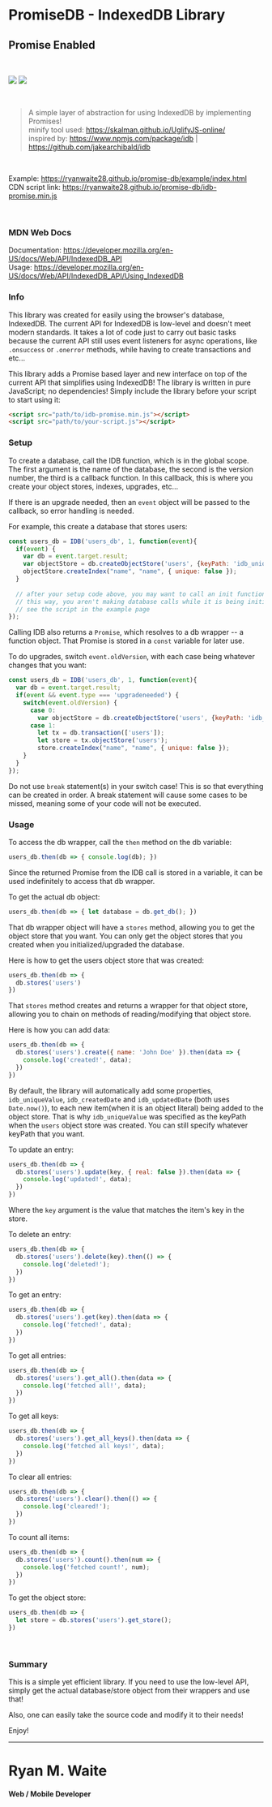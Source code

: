 # PromiseDB - IndexedDB Library
## Promise Enabled

<br/>

![](javascript-logo.png)
![](database-logo.png)

<br/>

> A simple layer of abstraction for using IndexedDB by implementing Promises!<br/>
> minify tool used: https://skalman.github.io/UglifyJS-online/ <br/>
> inspired by: https://www.npmjs.com/package/idb | https://github.com/jakearchibald/idb

<br/>

Example: https://ryanwaite28.github.io/promise-db/example/index.html <br/>
CDN script link: https://ryanwaite28.github.io/promise-db/idb-promise.min.js

<br/>

### MDN Web Docs
Documentation: https://developer.mozilla.org/en-US/docs/Web/API/IndexedDB_API <br/>
Usage: https://developer.mozilla.org/en-US/docs/Web/API/IndexedDB_API/Using_IndexedDB



### Info
This library was created for easily using the browser's database, IndexedDB.
The current API for IndexedDB is low-level and doesn't meet modern standards.
It takes a lot of code just to carry out basic tasks because the current API still uses event listeners
for async operations, like `.onsuccess` or `.onerror` methods, while having to create transactions and etc...

This library adds a Promise based layer and new interface on top of the current API that simplifies using IndexedDB!
The library is written in pure JavaScript; no dependencies! Simply include the library before your script
to start using it:

```html
<script src="path/to/idb-promise.min.js"></script>
<script src="path/to/your-script.js"></script>
```


### Setup
To create a database, call the IDB function, which is in the global scope.
The first argument is the name of the database, the second is the version number, the third
is a callback function. In this callback, this is where you create your object stores, indexes,
upgrades, etc...

If there is an upgrade needed, then an `event` object will be passed to the callback,
so error handling is needed.

For example, this create a database that stores users:

```javascript
const users_db = IDB('users_db', 1, function(event){
  if(event) {
    var db = event.target.result;
    var objectStore = db.createObjectStore('users', {keyPath: 'idb_uniqueValue'});
    objectStore.createIndex("name", "name", { unique: false });
  }
  
  // after your setup code above, you may want to call an init function like so: setTimeout(init, 2000);
  // this way, you aren't making database calls while it is being initialized/upgraded. 
  // see the script in the example page
});
```

Calling IDB also returns a `Promise`, which resolves to a db wrapper -- a function object. That Promise is stored in a `const` variable for later use.

To do upgrades, switch `event.oldVersion`, with each case being whatever changes that you want:

```javascript
const users_db = IDB('users_db', 1, function(event){
  var db = event.target.result;
  if(event && event.type === 'upgradeneeded') {
    switch(event.oldVersion) {
      case 0:
        var objectStore = db.createObjectStore('users', {keyPath: 'idb_uniqueValue'});
      case 1:
        let tx = db.transaction(['users']);
        let store = tx.objectStore('users');
        store.createIndex("name", "name", { unique: false });
    }
  }
});
```

Do not use `break` statement(s) in your switch case!
This is so that everything can be created in order.
A break statement will cause some cases to be missed,
meaning some of your code will not be executed.

### Usage

To access the db wrapper, call the `then` method on the db variable:

```javascript
users_db.then(db => { console.log(db); })
```

Since the returned Promise from the IDB call is stored in a variable, it can be used indefinitely to access that db wrapper.

To get the actual db object:

```javascript
users_db.then(db => { let database = db.get_db(); })
```

That db wrapper object will have a `stores` method,
allowing you to get the object store that you want.
You can only get the object stores that you created when you initialized/upgraded the database.

Here is how to get the users object store that was created:

```javascript
users_db.then(db => {
  db.stores('users')
})
```

That `stores` method creates and returns a wrapper for that object store,
allowing you to chain on methods of reading/modifying that object store.

Here is how you can add data:

```javascript
users_db.then(db => {
  db.stores('users').create({ name: 'John Doe' }).then(data => {
    console.log('created!', data);
  })
})
```

By default, the library will automatically add some properties, `idb_uniqueValue`, `idb_createdDate` and `idb_updatedDate` (both uses `Date.now()`), to each new item(when it is an object literal) being added to the object store.
That is why `idb_uniqueValue` was specified as the keyPath when the `users` object store was created.
You can still specify whatever keyPath that you want.

To update an entry:

```javascript
users_db.then(db => {
  db.stores('users').update(key, { real: false }).then(data => {
    console.log('updated!', data);
  })
})
```

Where the `key` argument is the value that matches the item's key in the store.

To delete an entry:

```javascript
users_db.then(db => {
  db.stores('users').delete(key).then(() => {
    console.log('deleted!');
  })
})
```

To get an entry:

```javascript
users_db.then(db => {
  db.stores('users').get(key).then(data => {
    console.log('fetched!', data);
  })
})
```

To get all entries:

```javascript
users_db.then(db => {
  db.stores('users').get_all().then(data => {
    console.log('fetched all!', data);
  })
})
```

To get all keys:

```javascript
users_db.then(db => {
  db.stores('users').get_all_keys().then(data => {
    console.log('fetched all keys!', data);
  })
})
```

To clear all entries:

```javascript
users_db.then(db => {
  db.stores('users').clear().then(() => {
    console.log('cleared!');
  })
})
```

To count all items:

```javascript
users_db.then(db => {
  db.stores('users').count().then(num => {
    console.log('fetched count!', num);
  })
})
```

To get the object store:

```javascript
users_db.then(db => {
  let store = db.stores('users').get_store();
})
```

<br/>

### Summary

This is a simple yet efficient library. If you need to use the low-level API,
simply get the actual database/store object from their wrappers and use that!

Also, one can easily take the source code and modify it to their needs!

Enjoy!

-----

# Ryan M. Waite
#### Web / Mobile Developer
